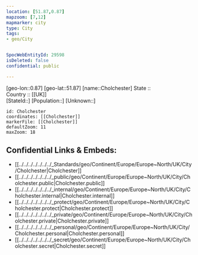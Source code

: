 ```yaml
---
location: [51.87,0.87] 
mapzoom: [7,12] 
mapmarker: city 
type: City
tags:
- geo/City


SpocWebEntityId: 29598
isDeleted: false
confidential: public

---
```

[geo-lon::0.87] 
[geo-lat::51.87] 
[name::Cholchester] 
State ::  
Country :: [[UK]]  
[StateId::] 
[Population::] 
[Unknown::] 


```leaflet
id: Cholchester
coordinates: [[Cholchester]] 
markerFile: [[Cholchester]] 
defaultZoom: 11 
maxZoom: 18
```


## Confidential Links & Embeds: 
- [[../../../../../../../_Standards/geo/Continent/Europe/Europe~North/UK/City/Cholchester|Cholchester]] 
- [[../../../../../../../_public/geo/Continent/Europe/Europe~North/UK/City/Cholchester.public|Cholchester.public]] 
- [[../../../../../../../_internal/geo/Continent/Europe/Europe~North/UK/City/Cholchester.internal|Cholchester.internal]] 
- [[../../../../../../../_protect/geo/Continent/Europe/Europe~North/UK/City/Cholchester.protect|Cholchester.protect]] 
- [[../../../../../../../_private/geo/Continent/Europe/Europe~North/UK/City/Cholchester.private|Cholchester.private]] 
- [[../../../../../../../_personal/geo/Continent/Europe/Europe~North/UK/City/Cholchester.personal|Cholchester.personal]] 
- [[../../../../../../../_secret/geo/Continent/Europe/Europe~North/UK/City/Cholchester.secret|Cholchester.secret]] 
